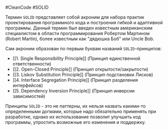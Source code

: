 #CleanCode #SOLID

Термин `SOLID` представляет собой акроним для набора практик проектирования программного кода и построения гибкой и адаптивной программы. Данный термин был введен известным американским специалистом в области программирования Робертом Мартином (Robert Martin), более известным как "дядюшка Боб" или Uncle Bob.

Сам акроним образован по первым буквам названий `SOLID`-принципов:

- [[1. Single Responsibility Principle]] (Принцип единственной ответственности)
- [[2. Open-Closed Principle]] (Принцип открытости/закрытости)
- [[3. Liskov Substitution Principle]] (Принцип подстановки Лисков)
- [[4. Interface Segregation Principle]] (Принцип разделения интерфейсов)
- [[5. Dependency Inversion Principle]] (Принцип инверсии зависимостей)

Принципы `SOLID` - это не паттерны, их нельзя назвать какими-то определенными догмами, которые надо обязательно применять при разработке, однако их использование позволит улучшить код программы, упростить возможные его изменения и поддержку.